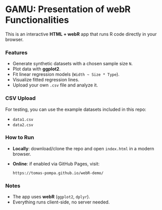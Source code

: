 # GAMU: Presentation of webR Functionalities

This is an interactive **HTML + webR** app that runs R code directly in your browser.

### Features

* Generate synthetic datasets with a chosen sample size `N`.
* Plot data with **ggplot2**.
* Fit linear regression models (`Width ~ Size * Type`).
* Visualize fitted regression lines.
* Upload your own `.csv` file and analyze it.

### CSV Upload

For testing, you can use the example datasets included in this repo:

* `data1.csv`
* `data2.csv`

### How to Run

* **Locally**: download/clone the repo and open `index.html` in a modern browser.
* **Online**: if enabled via GitHub Pages, visit:

  ```
  https://tomas-pompa.github.io/webR-demo/
  ```

### Notes

* The app uses **webR** (`ggplot2`, `dplyr`).
* Everything runs client-side, no server needed.
